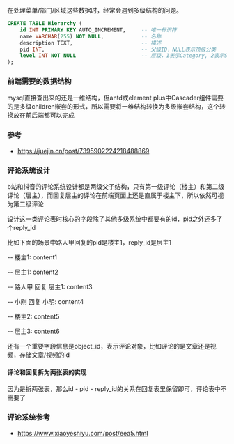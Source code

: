 
在处理菜单/部门/区域这些数据时，经常会遇到多级结构的问题。

```sql 多层级结构表设计
CREATE TABLE Hierarchy (
    id INT PRIMARY KEY AUTO_INCREMENT,     -- 唯一标识符
    name VARCHAR(255) NOT NULL,            -- 名称
    description TEXT,                      -- 描述
    pid INT,                               -- 父级ID，NULL表示顶级分类
    level INT NOT NULL                     -- 层级，1表示Category, 2表示SubCategory, 3表示Item
);
```

### 前端需要的数据结构
mysql直接查出来的还是一维结构，但antd或element plus中Cascader组件需要的是多级children嵌套的形式，所以需要将一维结构转换为多级嵌套结构，这个转换放在前后端都可以完成

### 参考
- https://juejin.cn/post/7395902224218488869

### 评论系统设计
b站和抖音的评论系统设计都是两级父子结构，只有第一级评论（楼主）和第二级评论（层主），而回复层主的评论在前端页面上还是直属于楼主下，所以依然可视为第二级评论

设计这一类评论表时核心的字段除了其他多级系统中都要有的id，pid之外还多了个reply_id

比如下面的场景中路人甲回复的pid是楼主1，reply_id是层主1

-- 楼主1: content1

  -- 层主1: content2

  -- 路人甲 回复 层主1: content3

  -- 小刚 回复 小明: content4

-- 楼主2: content5

  -- 层主3: content6

还有一个重要字段信息是object_id，表示评论对象，比如评论的是文章还是视频，存储文章/视频的id

#### 评论和回复拆为两张表的实现
因为是拆两张表，那么id - pid - reply_id的关系在回复表里保留即可，评论表中不需要了

### 评论系统参考
- https://www.xiaoyeshiyu.com/post/eea5.html